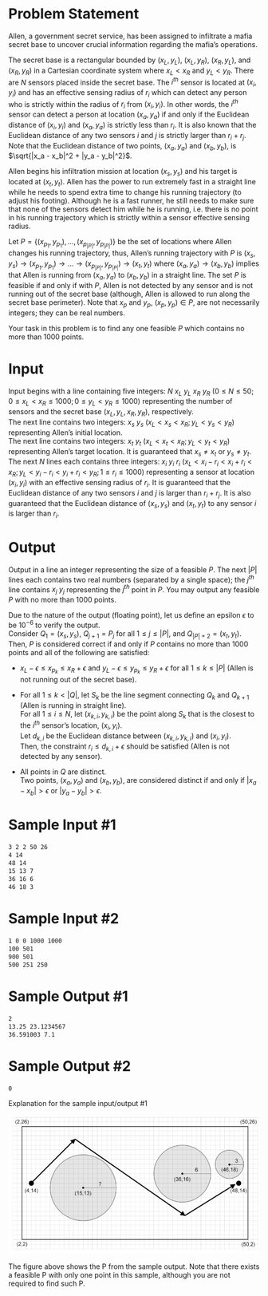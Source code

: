 # Problem Statement

Allen, a government secret service, has been assigned to infiltrate a mafia secret base to uncover crucial information regarding the mafia’s operations.

The secret base is a rectangular bounded by $(x_L,y_L)$, $(x_L,y_R)$, $(x_R,y_L)$, and $(x_R,y_R)$ in a Cartesian coordinate system where $x_L < x_R$ and $y_L < y_R$. There are $N$ sensors placed inside the secret base. The $i^{th}$ sensor is located at $(x_i,y_i)$ and has an effective sensing radius of $r_i$ which can detect any person who is strictly within the radius of $r_i$ from $(x_i,y_i)$. In other words, the $i^{th}$ sensor can detect a person at location $(x_a,y_a)$ if and only if the Euclidean distance of $(x_i,y_i)$ and $(x_a,y_a)$ is strictly less than $r_i$. It is also known that the Euclidean distance of any two sensors $i$ and $j$ is strictly larger than $r_i + r_j$. Note that the Euclidean distance of two points, $(x_a,y_a)$ and $(x_b,y_b)$, is $\sqrt{|x_a - x_b|^2 + |y_a - y_b|^2}$.

Allen begins his infiltration mission at location $(x_s,y_s)$ and his target is located at $(x_t,y_t)$. Allen has the power to run extremely fast in a straight line while he needs to spend extra time to change his running trajectory (to adjust his footing). Although he is a fast runner, he still needs to make sure that none of the sensors detect him while he is running, i.e. there is no point in his running trajectory which is strictly within a sensor effective sensing radius.

Let $P = \{(x_{p_1}, y_{p_1}), \ldots, (x_{p_{|P|}}, y_{p_{|P|}})\}$ be the set of locations where Allen changes his running trajectory, thus, Allen’s running trajectory with $P$ is $(x_s,y_s) \rightarrow (x_{p_1}, y_{p_1}) \rightarrow \ldots \rightarrow (x_{p_{|P|}}, y_{p_{|P|}}) \rightarrow (x_t,y_t)$ where $(x_a,y_a) \rightarrow (x_b,y_b)$ implies that Allen is running from $(x_a,y_a)$ to $(x_b,y_b)$ in a straight line. The set $P$ is feasible if and only if with $P$, Allen is not detected by any sensor and is not running out of the secret base (although, Allen is allowed to run along the secret base perimeter). Note that $x_p$ and $y_p$, $(x_p, y_p) \in P$, are not necessarily integers; they can be real numbers.

Your task in this problem is to find any one feasible $P$ which contains no more than 1000 points.

# Input

Input begins with a line containing five integers: $N$ $x_L$ $y_L$ $x_R$ $y_R$ $(0 \leq N \leq 50; 0 \leq x_L < x_R \leq 1000; 0 \leq y_L < y_R \leq 1000)$ representing the number of sensors and the secret base $(x_L, y_L, x_R, y_R)$, respectively.  
The next line contains two integers: $x_s$ $y_s$ $(x_L < x_s < x_R; y_L < y_s < y_R)$ representing Allen’s initial location.  
The next line contains two integers: $x_t$ $y_t$ $(x_L < x_t < x_R; y_L < y_t < y_R)$ representing Allen’s target location. It is guaranteed that $x_s \neq x_t$ or $y_s \neq y_t$.  
The next $N$ lines each contains three integers: $x_i$ $y_i$ $r_i$ $(x_L < x_i - r_i < x_i + r_i < x_R; y_L < y_i - r_i < y_i + r_i < y_R; 1 \leq r_i \leq 1000)$ representing a sensor at location $(x_i,y_i)$ with an effective sensing radius of $r_i$. It is guaranteed that the Euclidean distance of any two sensors $i$ and $j$ is larger than $r_i + r_j$. It is also guaranteed that the Euclidean distance of $(x_s,y_s)$ and $(x_t,y_t)$ to any sensor $i$ is larger than $r_i$.

# Output

Output in a line an integer representing the size of a feasible $P$. The next $|P|$ lines each contains two real numbers (separated by a single space); the $j^{th}$ line contains $x_j$ $y_j$ representing the $j^{th}$ point in $P$. You may output any feasible $P$ with no more than 1000 points.

Due to the nature of the output (floating point), let us define an epsilon $\epsilon$ to be $10^{-6}$ to verify the output.  
Consider $Q_1 = (x_s, y_s)$, $Q_{j+1} = P_j$ for all $1 \leq j \leq |P|$, and $Q_{|P|+2} = (x_t, y_t)$.  
Then, $P$ is considered correct if and only if $P$ contains no more than 1000 points and all of the following are satisfied:

- $x_L - \epsilon \leq x_{p_k} \leq x_R + \epsilon$ and $y_L - \epsilon \leq y_{p_k} \leq y_R + \epsilon$ for all $1 \leq k \leq |P|$ (Allen is not running out of the secret base).

- For all $1 \leq k < |Q|$, let $S_k$ be the line segment connecting $Q_k$ and $Q_{k+1}$ (Allen is running in straight line).  
  For all $1 \leq i \leq N$, let $(x_{k,i}, y_{k,i})$ be the point along $S_k$ that is the closest to the $i^{th}$ sensor’s location, $(x_i, y_i)$.  
  Let $d_{k,i}$ be the Euclidean distance between $(x_{k,i}, y_{k,i})$ and $(x_i, y_i)$.  
  Then, the constraint $r_i \leq d_{k,i} + \epsilon$ should be satisfied (Allen is not detected by any sensor).

- All points in $Q$ are distinct.  
  Two points, $(x_a, y_a)$ and $(x_b, y_b)$, are considered distinct if and only if $|x_a - x_b| > \epsilon$ or $|y_a - y_b| > \epsilon$.

# Sample Input #1
```
3 2 2 50 26
4 14
48 14
15 13 7
36 16 6
46 18 3
```
# Sample Input #2
```
1 0 0 1000 1000
100 501
900 501
500 251 250
```
# Sample Output #1
```
2
13.25 23.1234567
36.591003 7.1
```
# Sample Output #2
```
0
```
Explanation for the sample input/output #1

![IMAGE](icpc-jakarta-2019-mission-1.png)


The figure above shows the P from the sample output. Note that there exists a feasible P with only one point in this sample, although you are not required to find such P.
